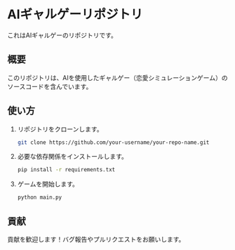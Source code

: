 # AIギャルゲーリポジトリ

これはAIギャルゲーのリポジトリです。

## 概要

このリポジトリは、AIを使用したギャルゲー（恋愛シミュレーションゲーム）のソースコードを含んでいます。

## 使い方

1. リポジトリをクローンします。
    ```bash
    git clone https://github.com/your-username/your-repo-name.git
    ```

2. 必要な依存関係をインストールします。
    ```bash
    pip install -r requirements.txt
    ```

3. ゲームを開始します。
    ```bash
    python main.py
    ```

## 貢献

貢献を歓迎します！バグ報告やプルリクエストをお願いします。

